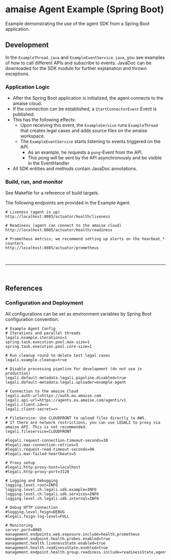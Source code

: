 # amaise Agent Example (Spring Boot)

Example demonstrating the use of the agent SDK from a Spring Boot application.

## Development

In the `ExampleThread.java` and `ExampleEventService.java`, you see examples of how to call different APIs and subscribe to events. JavaDoc can be downloaded for the SDK module for further explanation and thrown exceptions.

### Application Logic

- After the Spring Boot application is initialized, the agent connects to the amaise cloud.
- If the connection can be established, a `StartConnectorEvent` Event is published.
- This has the following effects:
	- Upon receiving this event, the `ExampleService` runs `ExampleThread` that creates legal cases and adds source files on the amaise workspace.
	- The `ExampleEventService` starts listening to events triggered on the API.
		- As an example, he requests a `pong`-Event from the API.
		- This pong will be sent by the API asynchronously and be visible in the EventHandler
- All SDK entities and methods contain JavaDoc annotations.

### Build, run, and monitor
See Makefile for a reference of build targets.

The following endpoints are provided in the Example Agent.
```
# Liveness (agent is up)
http://localhost:8085/actuator/health/liveness

# Readiness (agent can connect to the amaise cloud)
http://localhost:8085/actuator/health/readiness

# Prometheus metrics; we recommend setting up alerts on the hearbeat_* counters.
http://localhost:8085/actuator/prometheus

```

&nbsp;
&nbsp;

---

&nbsp;
&nbsp;


## References
### Configuration and Deployment

All configurations can be set as environment variables by Spring Boot configuration convention.

````
# Example Agent Config
# Iterations and parallel threads
legali.example.iterations=1
spring.task.execution.pool.max-size=1
spring.task.execution.pool.core-size=1

# Run cleanup round to delete test legal cases
legali.example.cleanup=true

# Disable processing pipeline for development (do not use in production)
legali.default-metadata.legali.pipeline.disabled=true
legali.default-metadata.legali.uploader=example-agent

# Connection to the amaise Cloud
legali.auth-url=https://auth.eu.amaise.com
legali.api-url=https://agents.eu.amaise.com/agents/v1
legali.client-id=<>
legali.client-secret=<>

# FileService: Use CLOUDFRONT to upload files directly to AWS.
# If there are network restrictions, you can use LEGALI to proxy via amaise API. This is not recommended.
legali.fileservice=CLOUDFRONT

#legali.request-connection-timeout-seconds=30
#legali.max-connection-retries=5
#legali.request-read-timeout-seconds=90
#legali.max-failed-heartbeats=5

# Proxy setup
#legali.http-proxy-host=localhost
#legali.http-proxy-port=3128

# Logging and Debugging
logging.level.root=INFO
logging.level.ch.legali.sdk.example=INFO
logging.level.ch.legali.sdk.services=INFO
logging.level.ch.legali.sdk.internal=INFO

# Debug HTTP connection
#logging.level.feign=DEBUG
#legali.feign-log-level=FULL

# Monitoring
server.port=8085
management.endpoints.web.exposure.include=health,prometheus
management.endpoint.health.probes.enabled=true
management.health.livenessState.enabled=true
management.health.readinessState.enabled=true
management.endpoint.health.group.readiness.include=readinessState,agent
````
